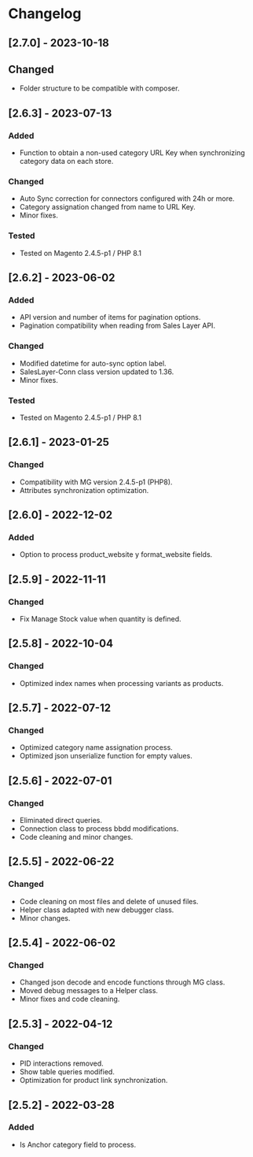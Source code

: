 # Changelog

## [2.7.0] - 2023-10-18

## Changed

- Folder structure to be compatible with composer.

## [2.6.3] - 2023-07-13

### Added

- Function to obtain a non-used category URL Key when synchronizing category data on each store.

### Changed

- Auto Sync correction for connectors configured with 24h or more.
- Category assignation changed from name to URL Key.
- Minor fixes.

### Tested

- Tested on Magento 2.4.5-p1 / PHP 8.1 

## [2.6.2] - 2023-06-02

### Added

- API version and number of items for pagination options.
- Pagination compatibility when reading from Sales Layer API.

### Changed

- Modified datetime for auto-sync option label.
- SalesLayer-Conn class version updated to 1.36.
- Minor fixes.

### Tested

- Tested on Magento 2.4.5-p1 / PHP 8.1 

## [2.6.1] - 2023-01-25

### Changed

- Compatibility with MG version 2.4.5-p1 (PHP8).
- Attributes synchronization optimization.

## [2.6.0] - 2022-12-02

### Added

- Option to process product_website y format_website fields.

## [2.5.9] - 2022-11-11

### Changed

- Fix Manage Stock value when quantity is defined.

## [2.5.8] - 2022-10-04

### Changed

- Optimized index names when processing variants as products.

## [2.5.7] - 2022-07-12

### Changed

- Optimized category name assignation process.
- Optimized json unserialize function for empty values.

## [2.5.6] - 2022-07-01

### Changed

- Eliminated direct queries.
- Connection class to process bbdd modifications.
- Code cleaning and minor changes.

## [2.5.5] - 2022-06-22

### Changed

- Code cleaning on most files and delete of unused files.
- Helper class adapted with new debugger class.
- Minor changes.

## [2.5.4] - 2022-06-02

### Changed

- Changed json decode and encode functions through MG class.
- Moved debug messages to a Helper class.
- Minor fixes and code cleaning.

## [2.5.3] - 2022-04-12

### Changed

- PID interactions removed.
- Show table queries modified.
- Optimization for product link synchronization.

## [2.5.2] - 2022-03-28

### Added

- Is Anchor category field to process.
